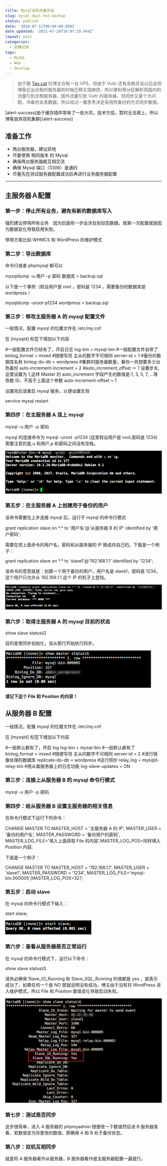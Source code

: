 ```yaml
---
title: Mysql双机热备实战
slug: mysql-dual-hot-backup
status: publish
date: '2018-07-11T00:00:00.000Z'
date_updated: '2021-07-28T16:07:29.944Z'
layout: post
categories:
  - 折腾记录
tags:
  - MySQL
  - Web
  - Develop
---
```

> 由于跟 [Tao.cat](https://tao.cat) 的博主合租一台 VPS，但由于 Vultr 还有余额并且以后会将博客迁出合租的服务器到时候迁移又很麻烦，所以便利用分区解析将国内的流量引到合租服务器，国外流量引到 Vultr 的服务器，但同步又是个大问题，冷备份会丢数据，所以经过一番思考决定采用热备份的方式同步数据。

\[alert-success\]由于缓存插件带来了一些大坑，技术欠佳，暂时无法填上，所以博客放弃双机集群\[/alert-success\]

## 准备工作

- 两台服务器，建议异地
- 尽量使用 相同版本 的 Mysql
- 确保两台服务器能互相交流
- 确保 Mysql 端口（3306）是通的
- 尽量先在测试服务器配置成功后再进行业务服务器配置

---

## 主服务器Ａ配置

### 第一步：停止所有业务，避免有新的数据库写入

强烈建议停用所有业务　因为后面有一步会涉及到动态数据，我第一次配置就是因为数据变化导致启用失败。

停用方案比如 WHMCS 和 WordPress 的维护模式

### 第二步：导出数据库

命令行或者 phpmysql 都可以

mysqldump -u 用户 -p 密码 数据库 > backup.sql

以下是一个事例（假设用户是 root ，密码是 1234 ，需要备份的数据库是 wordpress ）

mysqldump -uroot-p1234 wordpress > backup.sql

### 第三步：修改主服务器 A 的 mysql 配置文件

一般情况，配置 mysql 的位置文件在 /etc/my.cnf

在 [mysqld] 标签下增加以下内容

#一般配置文件已经有了，开启日志
log-bin = mysql-bin #一般配置文件自带了
binlog_format = mixed #随便写但 主从的数字不可相同
server-id = 1 #备份的数据库名称
binlog-do-db = wordpress #集群的服务器数量，看你一共想要多少台热备份
auto-increment-increment = 2
#auto_increment_offset ＝ 1 设置步长,这里设置为 1,这样 Master 的 auto_increment 字段产生的数值是:1, 3, 5, 7, …等奇数 ID，不高于上面这个参数
auto-increment-offset = 1

设置完后请重启 mysql 服务，以便设置生效

service mysql restart

### 第四步：在主服务器 A 连上 mysql

mysql -u 用户 -p 密码

mysql 的连接命令为 mysql -uroot -p1234 (这里假设用户是 root,密码是 1234)需要注意的是,u 和用户,p 和密码之间没有空格。

![](34c3df0d-6cf8-4565-af3a-c11fcdea23fa.jpg)

### 第五步：在主服务器 A 上创建用于备份的用户

该命令需要在上步连接 mysql 后，运行于 mysql 的命令行模式

grant replication slave on \*.\* to '用户名'@'从服务器 B 的 IP' identified by '用户密码';

需要在把上面命令的用户名，密码和从服务器的 IP 换成你自己的。下面是一个例子：

grant replication slave on \*.\* to 'slave1'@'192.168.1.1' identified by '1234';

该命令的意思就是：创建一个用于备份的用户，用户名是 slave1，密码是 1234，这个用户只允许从 192.168.1.1 这个 IP 的机子上登陆。

![](32d342bc-224d-419e-a17a-ed0b23b958b9.jpg)

### 第六步：取得主服务器 A 的 mysql 目前的状态

show slave status\\G

目的是使同步初始化，该从那行开始执行同步。

![](99a909f9-bdad-4b34-ad61-cafed394bbd6.jpg)

**请记下这个 File 和 Position 的内容！**

## 从服务器 B 配置

一般情况，配置 mysql 的位置文件在 /etc/my.cnf

在 \[mysqld\] 标签下增加以下内容

#一般默认都有了，开启 log
log-bin = mysql-bin #一般默认都有了
binlog_format = mixed #随便写但 主从的数字不可相同
server-id = 2 #进行镜像处理的数据库
replicate-do-db = wordpress #这行照抄
relay_log = mysqld-relay-bin #用从属服务器上的日志功能
log-slave-updates = ON

### 第三步：连接上从服务器 B 的 mysql 命令行模式

mysql -u 用户 -p 密码

### 第四步：给从服务器 B 设置主服务器的相关信息

在命令行模式下运行下列命令：

CHANGE MASTER TO MASTER_HOST = '主服务器 A 的 IP', MASTER_USER = '备份的用户名', MASTER_PASSWORD = '备份用户的密码', MASTER_LOG_FILE='填入上面获取 File 的内容',MASTER_LOG_POS=同样填入 Position 内容;

下面是一个例子：

CHANGE MASTER TO MASTER_HOST = '192.168.1.1', MASTER_USER = 'slave1', MASTER_PASSWORD = '1234', MASTER_LOG_FILE='mysql-bin.000005',MASTER_LOG_POS=327;

### 第五步：启动 slave

在 mysql 的命令行模式下输入：

start slave;

![](39bb3d70-0cd6-4646-9aff-e2363dbd4cc4.jpg)

### 第六步：查看从服务器是否正常运行

在 mysql 的命令行模式下，运行以下命令：

show slave status\\G

请务必确保 Slave_IO_Running 和 Slave_SQL_Running 的值都是 yes ，就表示成功了，如果任何一个是 NO 那就说明没有成功。博主由于没有将 WordPress 进入维护模式，所以 File 和 Position 数值变化导致启动失败。

![](cc1c6dc1-f567-4ab9-9db0-b8e472c77955.jpg)

### 第七步：测试是否同步

这步很简单，进入 A 服务器的 phpmyadmin 随便改一下数值然后进 B 服务器查看，若数值变为你更改的数值，即确保 A 和 B 处于备份状态。

### 第八步：双机互相同步

就是将 A 服务器看作从服务器，B 服务器看作是主服务器配置一遍就行。
